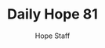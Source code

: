 ---
image: /assets/img/daily-hope-default-artwork.png
title: Daily Hope 81
number: 81
categories:
  - Daily Hope
author: Hope Staff
notes: Daily Hope 81
embed: >-
  <iframe src="https://open.spotify.com/embed/episode/48r5v2CBpjh0VPHqyJtBd8?utm_source=generator" width="400px" height="102px" frameborder=“0" scrolling=“no”></iframe>
---